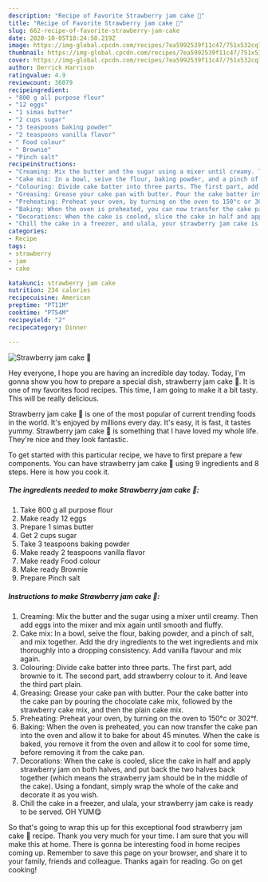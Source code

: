 ```yaml
---
description: "Recipe of Favorite Strawberry jam cake 🎂"
title: "Recipe of Favorite Strawberry jam cake 🎂"
slug: 662-recipe-of-favorite-strawberry-jam-cake
date: 2020-10-05T18:24:50.219Z
image: https://img-global.cpcdn.com/recipes/7ea5992539f11c47/751x532cq70/strawberry-jam-cake-🎂-recipe-main-photo.jpg
thumbnail: https://img-global.cpcdn.com/recipes/7ea5992539f11c47/751x532cq70/strawberry-jam-cake-🎂-recipe-main-photo.jpg
cover: https://img-global.cpcdn.com/recipes/7ea5992539f11c47/751x532cq70/strawberry-jam-cake-🎂-recipe-main-photo.jpg
author: Derrick Harrison
ratingvalue: 4.9
reviewcount: 36079
recipeingredient:
- "800 g all purpose flour"
- "12 eggs"
- "1 simas butter"
- "2 cups sugar"
- "3 teaspoons baking powder"
- "2 teaspoons vanilla flavor"
- " Food colour"
- " Brownie"
- "Pinch salt"
recipeinstructions:
- "Creaming: Mix the butter and the sugar using a mixer until creamy. Then add eggs into the mixer and mix again until smooth and fluffy."
- "Cake mix: In a bowl, seive the flour, baking powder, and a pinch of salt, and mix together. Add the dry ingredients to the wet ingredients and mix thoroughly into a dropping consistency. Add vanilla flavour and mix again."
- "Colouring: Divide cake batter into three parts. The first part, add brownie to it. The second part, add strawberry colour to it. And leave the third part plain."
- "Greasing: Grease your cake pan with butter. Pour the cake batter into the cake pan by pouring the chocolate cake mix, followed by the strawberry cake mix, and then the plain cake mix."
- "Preheating: Preheat your oven, by turning on the oven to 150°c or 302°f."
- "Baking: When the oven is preheated, you can now transfer the cake pan into the oven and allow it to bake for about 45 minutes. When the cake is baked, you remove it from the oven and allow it to cool for some time, before removing it from the cake pan."
- "Decorations: When the cake is cooled, slice the cake in half and apply strawberry jam on both halves, and put back the two halves back together (which means the strawberry jam should be in the middle of the cake). Using a fondant, simply wrap the whole of the cake and decorate it as you wish."
- "Chill the cake in a freezer, and ulala, your strawberry jam cake is ready to be served. OH YUM😋"
categories:
- Recipe
tags:
- strawberry
- jam
- cake

katakunci: strawberry jam cake 
nutrition: 234 calories
recipecuisine: American
preptime: "PT11M"
cooktime: "PT54M"
recipeyield: "2"
recipecategory: Dinner

---
```



![Strawberry jam cake 🎂](https://img-global.cpcdn.com/recipes/7ea5992539f11c47/751x532cq70/strawberry-jam-cake-🎂-recipe-main-photo.jpg)

Hey everyone, I hope you are having an incredible day today. Today, I'm gonna show you how to prepare a special dish, strawberry jam cake 🎂. It is one of my favorites food recipes. This time, I am going to make it a bit tasty. This will be really delicious.

Strawberry jam cake 🎂 is one of the most popular of current trending foods in the world. It's enjoyed by millions every day. It's easy, it is fast, it tastes yummy. Strawberry jam cake 🎂 is something that I have loved my whole life. They're nice and they look fantastic.




To get started with this particular recipe, we have to first prepare a few components. You can have strawberry jam cake 🎂 using 9 ingredients and 8 steps. Here is how you cook it.

<!--inarticleads1-->

##### The ingredients needed to make Strawberry jam cake 🎂:

1. Take 800 g all purpose flour
1. Make ready 12 eggs
1. Prepare 1 simas butter
1. Get 2 cups sugar
1. Take 3 teaspoons baking powder
1. Make ready 2 teaspoons vanilla flavor
1. Make ready  Food colour
1. Make ready  Brownie
1. Prepare Pinch salt




<!--inarticleads2-->

##### Instructions to make Strawberry jam cake 🎂:

1. Creaming: Mix the butter and the sugar using a mixer until creamy. Then add eggs into the mixer and mix again until smooth and fluffy.
1. Cake mix: In a bowl, seive the flour, baking powder, and a pinch of salt, and mix together. Add the dry ingredients to the wet ingredients and mix thoroughly into a dropping consistency. Add vanilla flavour and mix again.
1. Colouring: Divide cake batter into three parts. The first part, add brownie to it. The second part, add strawberry colour to it. And leave the third part plain.
1. Greasing: Grease your cake pan with butter. Pour the cake batter into the cake pan by pouring the chocolate cake mix, followed by the strawberry cake mix, and then the plain cake mix.
1. Preheating: Preheat your oven, by turning on the oven to 150°c or 302°f.
1. Baking: When the oven is preheated, you can now transfer the cake pan into the oven and allow it to bake for about 45 minutes. When the cake is baked, you remove it from the oven and allow it to cool for some time, before removing it from the cake pan.
1. Decorations: When the cake is cooled, slice the cake in half and apply strawberry jam on both halves, and put back the two halves back together (which means the strawberry jam should be in the middle of the cake). Using a fondant, simply wrap the whole of the cake and decorate it as you wish.
1. Chill the cake in a freezer, and ulala, your strawberry jam cake is ready to be served. OH YUM😋




So that's going to wrap this up for this exceptional food strawberry jam cake 🎂 recipe. Thank you very much for your time. I am sure that you will make this at home. There is gonna be interesting food in home recipes coming up. Remember to save this page on your browser, and share it to your family, friends and colleague. Thanks again for reading. Go on get cooking!
